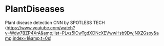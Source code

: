 # PlantDiseases
Plant disease detection CNN by SPOTLESS TECH (https://www.youtube.com/watch?v=Wdw7BZP4XrA&amp;list=PLvz5lCwTgdXDNcXEVwwHsb9DwjNXZGsoy&amp;index=1&amp;t=0s)

